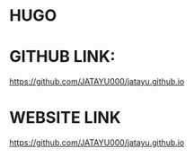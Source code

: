 # HUGO

# GITHUB LINK:
  https://github.com/JATAYU000/jatayu.github.io
# WEBSITE LINK
  https://github.com/JATAYU000/jatayu.github.io
